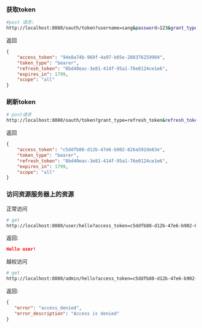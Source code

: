 ### 获取token
``` bash
#post 请求:
http://localhost:8080/oauth/token?username=sang&password=123&grant_type=password&client_id=password&scope=all&client_secret=123
```

返回
``` json
{
    "access_token": "94e8a74b-969f-4a97-b05e-288376259904",
    "token_type": "bearer",
    "refresh_token": "8bd40eac-3e81-414f-95a1-76e0124ce1e6",
    "expires_in": 1799,
    "scope": "all"
}
``` 

### 刷新token

``` bash
# post请求
http://localhost:8080/oauth/token?grant_type=refresh_token&refresh_token=8bd40eac-3e81-414f-95a1-76e0124ce1e6&client_id=password&client_secret=123

```

返回
```json 
{
    "access_token": "c5ddfb88-d12b-47e6-b902-826a592de83e",
    "token_type": "bearer",
    "refresh_token": "8bd40eac-3e81-414f-95a1-76e0124ce1e6",
    "expires_in": 1799,
    "scope": "all"
}

```

### 访问资源服务器上的资源
正常访问
``` bash
# get 
http://localhost:8080/user/hello?access_token=c5ddfb88-d12b-47e6-b902-826a592de83e

 ```
 
 
 返回:
 ```json
Hello user!
```

越权访问
``` bash
# get 
http://localhost:8080/admin/hello?access_token=c5ddfb88-d12b-47e6-b902-826a592de83e

 ```
 
 
 返回:
 ```json
{
    "error": "access_denied",
    "error_description": "Access is denied"
}
```